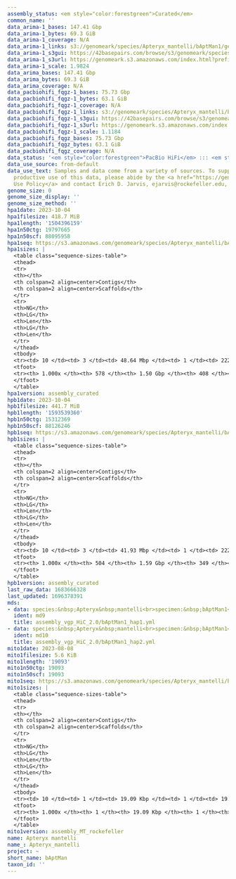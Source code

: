 ```yaml
---
assembly_status: <em style="color:forestgreen">Curated</em>
common_name: ''
data_arima-1_bases: 147.41 Gbp
data_arima-1_bytes: 69.3 GiB
data_arima-1_coverage: N/A
data_arima-1_links: s3://genomeark/species/Apteryx_mantelli/bAptMan1/genomic_data/arima/<br>
data_arima-1_s3gui: https://42basepairs.com/browse/s3/genomeark/species/Apteryx_mantelli/bAptMan1/genomic_data/arima/
data_arima-1_s3url: https://genomeark.s3.amazonaws.com/index.html?prefix=species/Apteryx_mantelli/bAptMan1/genomic_data/arima/
data_arima-1_scale: 1.9824
data_arima_bases: 147.41 Gbp
data_arima_bytes: 69.3 GiB
data_arima_coverage: N/A
data_pacbiohifi_fqgz-1_bases: 75.73 Gbp
data_pacbiohifi_fqgz-1_bytes: 63.1 GiB
data_pacbiohifi_fqgz-1_coverage: N/A
data_pacbiohifi_fqgz-1_links: s3://genomeark/species/Apteryx_mantelli/bAptMan1/genomic_data/pacbio_hifi/<br>
data_pacbiohifi_fqgz-1_s3gui: https://42basepairs.com/browse/s3/genomeark/species/Apteryx_mantelli/bAptMan1/genomic_data/pacbio_hifi/
data_pacbiohifi_fqgz-1_s3url: https://genomeark.s3.amazonaws.com/index.html?prefix=species/Apteryx_mantelli/bAptMan1/genomic_data/pacbio_hifi/
data_pacbiohifi_fqgz-1_scale: 1.1184
data_pacbiohifi_fqgz_bases: 75.73 Gbp
data_pacbiohifi_fqgz_bytes: 63.1 GiB
data_pacbiohifi_fqgz_coverage: N/A
data_status: '<em style="color:forestgreen">PacBio HiFi</em> ::: <em style="color:forestgreen">Arima</em>'
data_use_source: from-default
data_use_text: Samples and data come from a variety of sources. To support fair and
  productive use of this data, please abide by the <a href="https://genome10k.soe.ucsc.edu/data-use-policies/">Data
  Use Policy</a> and contact Erich D. Jarvis, ejarvis@rockefeller.edu, with any questions.
genome_size: 0
genome_size_display: ''
genome_size_method: ''
hpa1date: 2023-10-04
hpa1filesize: 418.7 MiB
hpa1length: '1504396159'
hpa1n50ctg: 19797665
hpa1n50scf: 88095958
hpa1seq: https://s3.amazonaws.com/genomeark/species/Apteryx_mantelli/bAptMan1/assembly_curated/bAptMan1.hap1.cur.20231004.fasta.gz
hpa1sizes: |
  <table class="sequence-sizes-table">
  <thead>
  <tr>
  <th></th>
  <th colspan=2 align=center>Contigs</th>
  <th colspan=2 align=center>Scaffolds</th>
  </tr>
  <tr>
  <th>NG</th>
  <th>LG</th>
  <th>Len</th>
  <th>LG</th>
  <th>Len</th>
  </tr>
  </thead>
  <tbody>
  <tr><td> 10 </td><td> 3 </td><td> 48.64 Mbp </td><td> 1 </td><td> 222.93 Mbp </td></tr><tr><td> 20 </td><td> 7 </td><td> 35.54 Mbp </td><td> 2 </td><td> 173.43 Mbp </td></tr><tr><td> 30 </td><td> 11 </td><td> 31.31 Mbp </td><td> 3 </td><td> 141.10 Mbp </td></tr><tr><td> 40 </td><td> 17 </td><td> 24.45 Mbp </td><td> 4 </td><td> 90.78 Mbp </td></tr><tr style="background-color:#cccccc;"><td> 50 </td><td> 24 </td><td style="background-color:#88ff88;"> 19.80 Mbp </td><td> 6 </td><td style="background-color:#88ff88;"> 88.10 Mbp </td></tr><tr><td> 60 </td><td> 33 </td><td> 15.88 Mbp </td><td> 9 </td><td> 43.94 Mbp </td></tr><tr><td> 70 </td><td> 44 </td><td> 10.96 Mbp </td><td> 13 </td><td> 29.01 Mbp </td></tr><tr><td> 80 </td><td> 61 </td><td> 6.51 Mbp </td><td> 19 </td><td> 20.06 Mbp </td></tr><tr><td> 90 </td><td> 95 </td><td> 2.78 Mbp </td><td> 29 </td><td> 9.22 Mbp </td></tr><tr><td> 100 </td><td> 578 </td><td> 7.86 Kbp </td><td> 408 </td><td> 7.86 Kbp </td></tr></tbody>
  <tfoot>
  <tr><th> 1.000x </th><th> 578 </th><th> 1.50 Gbp </th><th> 408 </th><th> 1.50 Gbp </th></tr>
  </tfoot>
  </table>
hpa1version: assembly_curated
hpb1date: 2023-10-04
hpb1filesize: 441.7 MiB
hpb1length: '1593539360'
hpb1n50ctg: 15312369
hpb1n50scf: 88126246
hpb1seq: https://s3.amazonaws.com/genomeark/species/Apteryx_mantelli/bAptMan1/assembly_curated/bAptMan1.hap2.cur.20231004.fasta.gz
hpb1sizes: |
  <table class="sequence-sizes-table">
  <thead>
  <tr>
  <th></th>
  <th colspan=2 align=center>Contigs</th>
  <th colspan=2 align=center>Scaffolds</th>
  </tr>
  <tr>
  <th>NG</th>
  <th>LG</th>
  <th>Len</th>
  <th>LG</th>
  <th>Len</th>
  </tr>
  </thead>
  <tbody>
  <tr><td> 10 </td><td> 3 </td><td> 41.93 Mbp </td><td> 1 </td><td> 222.81 Mbp </td></tr><tr><td> 20 </td><td> 8 </td><td> 32.75 Mbp </td><td> 2 </td><td> 174.30 Mbp </td></tr><tr><td> 30 </td><td> 13 </td><td> 24.77 Mbp </td><td> 3 </td><td> 141.87 Mbp </td></tr><tr><td> 40 </td><td> 20 </td><td> 20.59 Mbp </td><td> 5 </td><td> 90.88 Mbp </td></tr><tr style="background-color:#cccccc;"><td> 50 </td><td> 29 </td><td style="background-color:#88ff88;"> 15.31 Mbp </td><td> 6 </td><td style="background-color:#88ff88;"> 88.13 Mbp </td></tr><tr><td> 60 </td><td> 40 </td><td> 13.44 Mbp </td><td> 10 </td><td> 33.35 Mbp </td></tr><tr><td> 70 </td><td> 54 </td><td> 9.85 Mbp </td><td> 15 </td><td> 26.82 Mbp </td></tr><tr><td> 80 </td><td> 74 </td><td> 6.28 Mbp </td><td> 23 </td><td> 16.08 Mbp </td></tr><tr><td> 90 </td><td> 113 </td><td> 2.24 Mbp </td><td> 37 </td><td> 7.35 Mbp </td></tr><tr><td> 100 </td><td> 504 </td><td> 7.86 Kbp </td><td> 349 </td><td> 7.86 Kbp </td></tr></tbody>
  <tfoot>
  <tr><th> 1.000x </th><th> 504 </th><th> 1.59 Gbp </th><th> 349 </th><th> 1.59 Gbp </th></tr>
  </tfoot>
  </table>
hpb1version: assembly_curated
last_raw_data: 1683666328
last_updated: 1696378391
mds:
- data: species:&nbsp;Apteryx&nbsp;mantelli<br>specimen:&nbsp;bAptMan1<br>projects:&nbsp;<br>&nbsp;&nbsp;-&nbsp;vgp<br>data_location:&nbsp;S3<br>release_to:&nbsp;S3<br>haplotype_to_curate:&nbsp;hap1<br>hap1:&nbsp;s3://genomeark/species/Apteryx_mantelli/bAptMan1/assembly_vgp_HiC_2.0/bAptMan1.HiC.hap1.20230808.fasta.gz<br>hap2:&nbsp;s3://genomeark/species/Apteryx_mantelli/bAptMan1/assembly_vgp_HiC_2.0/bAptMan1.HiC.hap2.20230808.fasta.gz<br>pretext_hap1:&nbsp;s3://genomeark/species/Apteryx_mantelli/bAptMan1/assembly_vgp_HiC_2.0/evaluation/hap1/pretext/bAptMan1_hap1_s2.pretext<br>pretext_hap2:&nbsp;s3://genomeark/species/Apteryx_mantelli/bAptMan1/assembly_vgp_HiC_2.0/evaluation/hap2/pretext/bAptMan1_hap2_s2.pretext<br>kmer_spectra_img:&nbsp;s3://genomeark/species/Apteryx_mantelli/bAptMan1/assembly_vgp_HiC_2.0/evaluation/merqury/bAptMan1_png/<br>mito:&nbsp;s3://genomeark/species/Apteryx_mantelli/bAptMan1/assembly_MT_rockefeller/bAptMan1.MT.20230808.fasta.gz<br>pacbio_read_dir:&nbsp;s3://genomeark/species/Apteryx_mantelli/bAptMan1/genomic_data/pacbio_hifi/<br>pacbio_read_type:&nbsp;hifi<br>hic_read_dir:&nbsp;s3://genomeark/species/Apteryx_mantelli/bAptMan1/genomic_data/arima/<br>pipeline:<br>&nbsp;&nbsp;-&nbsp;hifiasm&nbsp;(0.19.3+galaxy0)<br>&nbsp;&nbsp;-&nbsp;yahs&nbsp;(1.2a.2)<br>assembled_by_group:&nbsp;Rockefeller<br>notes:&nbsp;This&nbsp;was&nbsp;a&nbsp;hifiasm-HiC&nbsp;assembly&nbsp;of&nbsp;bAptMan1,&nbsp;resulting&nbsp;in&nbsp;two&nbsp;complete&nbsp;haplotypes.&nbsp;The&nbsp;provider&nbsp;did&nbsp;not&nbsp;give&nbsp;sex&nbsp;metadata,&nbsp;but&nbsp;the&nbsp;kmer&nbsp;spectra&nbsp;seem&nbsp;to&nbsp;support&nbsp;a&nbsp;homogametic&nbsp;specimen.&nbsp;This&nbsp;individual&nbsp;did&nbsp;not&nbsp;bionano&nbsp;data.&nbsp;HiC&nbsp;scaffolding&nbsp;was&nbsp;performed&nbsp;with&nbsp;yahs.&nbsp;The&nbsp;HiC&nbsp;prep&nbsp;was&nbsp;Arima&nbsp;kit&nbsp;2.&nbsp;The&nbsp;HiC&nbsp;reads&nbsp;needed&nbsp;to&nbsp;have&nbsp;5&nbsp;bp&nbsp;trimmed&nbsp;from&nbsp;the&nbsp;5'&nbsp;end&nbsp;due&nbsp;to&nbsp;adapter&nbsp;left&nbsp;over&nbsp;from&nbsp;the&nbsp;Arima&nbsp;library&nbsp;prep&nbsp;kit.&nbsp;This&nbsp;is&nbsp;a&nbsp;phase&nbsp;1&nbsp;species.&nbsp;We&nbsp;are&nbsp;submitting&nbsp;both&nbsp;haplotypes&nbsp;for&nbsp;dual&nbsp;curation,&nbsp;and&nbsp;this&nbsp;is&nbsp;the&nbsp;ticket&nbsp;for&nbsp;hap1.&nbsp;
  ident: md9
  title: assembly_vgp_HiC_2.0/bAptMan1_hap1.yml
- data: species:&nbsp;Apteryx&nbsp;mantelli<br>specimen:&nbsp;bAptMan1<br>projects:&nbsp;<br>&nbsp;&nbsp;-&nbsp;vgp<br>data_location:&nbsp;S3<br>release_to:&nbsp;S3<br>haplotype_to_curate:&nbsp;hap2<br>hap1:&nbsp;s3://genomeark/species/Apteryx_mantelli/bAptMan1/assembly_vgp_HiC_2.0/bAptMan1.HiC.hap1.20230808.fasta.gz<br>hap2:&nbsp;s3://genomeark/species/Apteryx_mantelli/bAptMan1/assembly_vgp_HiC_2.0/bAptMan1.HiC.hap2.20230808.fasta.gz<br>pretext_hap1:&nbsp;s3://genomeark/species/Apteryx_mantelli/bAptMan1/assembly_vgp_HiC_2.0/evaluation/hap1/pretext/bAptMan1_hap1_s2.pretext<br>pretext_hap2:&nbsp;s3://genomeark/species/Apteryx_mantelli/bAptMan1/assembly_vgp_HiC_2.0/evaluation/hap2/pretext/bAptMan1_hap2_s2.pretext<br>kmer_spectra_img:&nbsp;s3://genomeark/species/Apteryx_mantelli/bAptMan1/assembly_vgp_HiC_2.0/evaluation/merqury/bAptMan1_png/<br>mito:&nbsp;s3://genomeark/species/Apteryx_mantelli/bAptMan1/assembly_MT_rockefeller/bAptMan1.MT.20230808.fasta.gz<br>pacbio_read_dir:&nbsp;s3://genomeark/species/Apteryx_mantelli/bAptMan1/genomic_data/pacbio_hifi/<br>pacbio_read_type:&nbsp;hifi<br>hic_read_dir:&nbsp;s3://genomeark/species/Apteryx_mantelli/bAptMan1/genomic_data/arima/<br>pipeline:<br>&nbsp;&nbsp;-&nbsp;hifiasm&nbsp;(0.19.3+galaxy0)<br>&nbsp;&nbsp;-&nbsp;yahs&nbsp;(1.2a.2)<br>assembled_by_group:&nbsp;Rockefeller<br>notes:&nbsp;This&nbsp;was&nbsp;a&nbsp;hifiasm-HiC&nbsp;assembly&nbsp;of&nbsp;bAptMan1,&nbsp;resulting&nbsp;in&nbsp;two&nbsp;complete&nbsp;haplotypes.&nbsp;The&nbsp;provider&nbsp;did&nbsp;not&nbsp;give&nbsp;sex&nbsp;metadata,&nbsp;but&nbsp;the&nbsp;kmer&nbsp;spectra&nbsp;seem&nbsp;to&nbsp;support&nbsp;a&nbsp;homogametic&nbsp;specimen.&nbsp;This&nbsp;individual&nbsp;did&nbsp;not&nbsp;bionano&nbsp;data.&nbsp;HiC&nbsp;scaffolding&nbsp;was&nbsp;performed&nbsp;with&nbsp;yahs.&nbsp;The&nbsp;HiC&nbsp;prep&nbsp;was&nbsp;Arima&nbsp;kit&nbsp;2.&nbsp;The&nbsp;HiC&nbsp;reads&nbsp;needed&nbsp;to&nbsp;have&nbsp;5&nbsp;bp&nbsp;trimmed&nbsp;from&nbsp;the&nbsp;5'&nbsp;end&nbsp;due&nbsp;to&nbsp;adapter&nbsp;left&nbsp;over&nbsp;from&nbsp;the&nbsp;Arima&nbsp;library&nbsp;prep&nbsp;kit.&nbsp;This&nbsp;is&nbsp;a&nbsp;phase&nbsp;1&nbsp;species.&nbsp;We&nbsp;are&nbsp;submitting&nbsp;both&nbsp;haplotypes&nbsp;for&nbsp;dual&nbsp;curation,&nbsp;and&nbsp;this&nbsp;is&nbsp;the&nbsp;ticket&nbsp;for&nbsp;hap2.&nbsp;
  ident: md10
  title: assembly_vgp_HiC_2.0/bAptMan1_hap2.yml
mito1date: 2023-08-08
mito1filesize: 5.6 KiB
mito1length: '19093'
mito1n50ctg: 19093
mito1n50scf: 19093
mito1seq: https://s3.amazonaws.com/genomeark/species/Apteryx_mantelli/bAptMan1/assembly_MT_rockefeller/bAptMan1.MT.20230808.fasta.gz
mito1sizes: |
  <table class="sequence-sizes-table">
  <thead>
  <tr>
  <th></th>
  <th colspan=2 align=center>Contigs</th>
  <th colspan=2 align=center>Scaffolds</th>
  </tr>
  <tr>
  <th>NG</th>
  <th>LG</th>
  <th>Len</th>
  <th>LG</th>
  <th>Len</th>
  </tr>
  </thead>
  <tbody>
  <tr><td> 10 </td><td> 1 </td><td> 19.09 Kbp </td><td> 1 </td><td> 19.09 Kbp </td></tr><tr><td> 20 </td><td> 1 </td><td> 19.09 Kbp </td><td> 1 </td><td> 19.09 Kbp </td></tr><tr><td> 30 </td><td> 1 </td><td> 19.09 Kbp </td><td> 1 </td><td> 19.09 Kbp </td></tr><tr><td> 40 </td><td> 1 </td><td> 19.09 Kbp </td><td> 1 </td><td> 19.09 Kbp </td></tr><tr style="background-color:#cccccc;"><td> 50 </td><td> 1 </td><td style="background-color:#ff8888;"> 19.09 Kbp </td><td> 1 </td><td style="background-color:#ff8888;"> 19.09 Kbp </td></tr><tr><td> 60 </td><td> 1 </td><td> 19.09 Kbp </td><td> 1 </td><td> 19.09 Kbp </td></tr><tr><td> 70 </td><td> 1 </td><td> 19.09 Kbp </td><td> 1 </td><td> 19.09 Kbp </td></tr><tr><td> 80 </td><td> 1 </td><td> 19.09 Kbp </td><td> 1 </td><td> 19.09 Kbp </td></tr><tr><td> 90 </td><td> 1 </td><td> 19.09 Kbp </td><td> 1 </td><td> 19.09 Kbp </td></tr><tr><td> 100 </td><td> 1 </td><td> 19.09 Kbp </td><td> 1 </td><td> 19.09 Kbp </td></tr></tbody>
  <tfoot>
  <tr><th> 1.000x </th><th> 1 </th><th> 19.09 Kbp </th><th> 1 </th><th> 19.09 Kbp </th></tr>
  </tfoot>
  </table>
mito1version: assembly_MT_rockefeller
name: Apteryx mantelli
name_: Apteryx_mantelli
project: ~
short_name: bAptMan
taxon_id: ''
---
```

